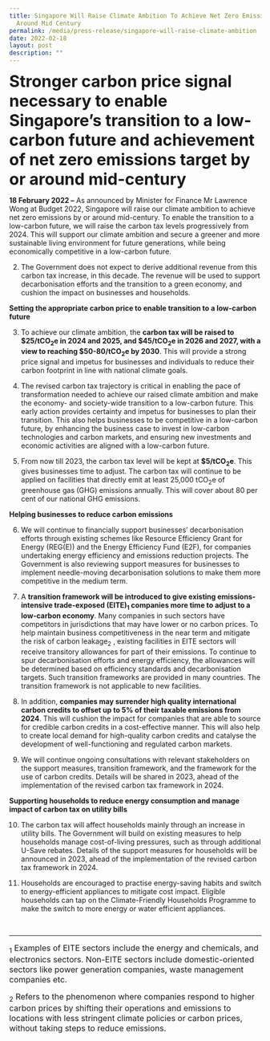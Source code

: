 ```yaml
---
title: Singapore Will Raise Climate Ambition To Achieve Net Zero Emissions By Or
  Around Mid Century
permalink: /media/press-release/singapore-will-raise-climate-ambition
date: 2022-02-18
layout: post
description: ""
---
```


<font size=6>**Stronger carbon price signal necessary to enable Singapore’s transition to a low-carbon future and achievement of net zero emissions target by or around mid-century**</font>

**18 February 2022 –** As announced by Minister for Finance Mr Lawrence Wong at Budget 2022, Singapore will raise our climate ambition to achieve net zero emissions by or around mid-century. To enable the transition to a low-carbon future, we will raise the carbon tax levels progressively from 2024. This will support our climate ambition and secure a greener and more sustainable living environment for future generations, while being economically competitive in a low-carbon future. 

2.	The Government does not expect to derive additional revenue from this carbon tax increase, in this decade. The revenue will be used to support decarbonisation efforts and the transition to a green economy, and cushion the impact on businesses and households.

**Setting the appropriate carbon price to enable transition to a low-carbon future**

3.	To achieve our climate ambition, the **carbon tax will be raised to $25/tCO<sub>2</sub>e in 2024 and 2025, and $45/tCO<sub>2</sub>e in 2026 and 2027, with a view to reaching $50-80/tCO<sub>2</sub>e by 2030**. This will provide a strong price signal and impetus for businesses and individuals to reduce their carbon footprint in line with national climate goals. 

4.	The revised carbon tax trajectory is critical in enabling the pace of transformation needed to achieve our raised climate ambition and make the economy- and society-wide transition to a low-carbon future. This early action provides certainty and impetus for businesses to plan their transition. This also helps businesses to be competitive in a low-carbon future, by enhancing the business case to invest in low-carbon technologies and carbon markets, and ensuring new investments and economic activities are aligned with a low-carbon future. 
 
5.	From now till 2023, the carbon tax level will be kept at **$5/tCO<sub>2</sub>e**. This gives businesses time to adjust. The carbon tax will continue to be applied on facilities that directly emit at least 25,000 tCO<sub>2</sub>e of greenhouse gas (GHG) emissions annually. This will cover about 80 per cent of our national GHG emissions.

**Helping businesses to reduce carbon emissions**

6.	We will continue to financially support businesses’ decarbonisation efforts through existing schemes like Resource Efficiency Grant for Energy (REG(E)) and the Energy Efficiency Fund (E2F), for companies undertaking energy efficiency and emissions reduction projects. The Government is also reviewing support measures for businesses to implement needle-moving decarbonisation solutions to make them more competitive in the medium term. 

7.	A **transition framework will be introduced to give existing emissions-intensive trade-exposed (EITE)<sub>1</sub>  companies more time to adjust to a low-carbon economy**. Many companies in such sectors have competitors in jurisdictions that may have lower or no carbon prices. To help maintain business competitiveness in the near term and mitigate the risk of carbon leakage<sub>2</sub> , existing facilities in EITE sectors will receive transitory allowances for part of their emissions. To continue to spur decarbonisation efforts and energy efficiency, the allowances will be determined based on efficiency standards and decarbonisation targets. Such transition frameworks are provided in many countries. The transition framework is not applicable to new facilities. 

8.	In addition, **companies may surrender high quality international carbon credits to offset up to 5% of their taxable emissions from 2024**. This will cushion the impact for companies that are able to source for credible carbon credits in a cost-effective manner.  This will also help to create local demand for high-quality carbon credits and catalyse the development of well-functioning and regulated carbon markets.   

9.	We will continue ongoing consultations with relevant stakeholders on the support measures, transition framework, and the framework for the use of carbon credits. Details will be shared in 2023, ahead of the implementation of the revised carbon tax framework in 2024.

**Supporting households to reduce energy consumption and manage impact of carbon tax on utility bills**

10.	The carbon tax will affect households mainly through an increase in utility bills.  The Government will build on existing measures to help households manage cost-of-living pressures, such as through additional U-Save rebates. Details of the support measures for households will be announced in 2023, ahead of the implementation of the revised carbon tax framework in 2024. 

11.	Households are encouraged to practise energy-saving habits and switch to energy-efficient appliances to mitigate cost impact. Eligible households can tap on the Climate-Friendly Households Programme to make the switch to more energy or water efficient appliances.
<br>


------
<font size=3><sub>1</sub> Examples of EITE sectors include the energy and chemicals, and electronics sectors. Non-EITE sectors include domestic-oriented sectors like power generation companies, waste management companies etc.

 <sub>2</sub> Refers to the phenomenon where companies respond to higher carbon prices by shifting their operations and emissions to locations with less stringent climate policies or carbon prices, without taking steps to reduce emissions.</font>